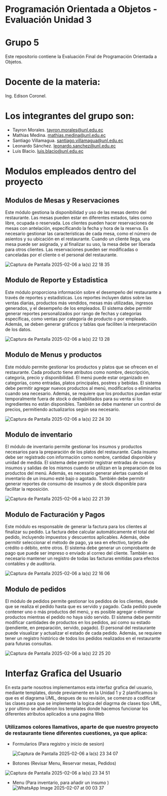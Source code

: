 # Programación Orientada a Objetos - Evaluación Unidad 3
# Grupo 5
Este repositorio contiene la Evaluación Final de Programación Orientada a Objetos.
# Docente de la materia:
Ing. Edison Coronel.
# Los integrantes del grupo son: 
- Tayron Morales.
  tayron.morales@unl.edu.ec
- Mathias Medina. 
  mathias.medina@unl.edu.ec
- Santiago Villamagua.
  santiago.villamagua@unl.edu.ec
- Leonardo Sánchez.
  leonardo.sanchez@unl.edu.ec
- Luis Blacio.
  luis.blacio@unl.edu.ec
  
# Modulos empleados dentro del proyecto

## Modulos de Mesas y Reservaciones
Este módulo gestiona la disponibilidad y uso de las mesas dentro del restaurante. Las mesas pueden estar en diferentes estados, tales como libre, ocupada o reservada. Los clientes pueden hacer reservaciones de mesas con antelación, especificando la fecha y hora de la reserva. Es necesario gestionar las características de cada mesa, como el número de asientos y su ubicación en el restaurante. Cuando un cliente llega, una mesa puede ser asignada, y al finalizar su uso, la mesa debe ser liberada para otros clientes. Las reservaciones pueden ser modificadas o canceladas por el cliente o el personal del restaurante.

![Captura de Pantalla 2025-02-06 a la(s) 22 18 35](https://github.com/user-attachments/assets/5836db12-3c08-4a56-b57f-2fd0efaeca21)



## Modulo de Reporte y Estadistica 
Este módulo proporciona información sobre el desempeño del restaurante a través de reportes y estadísticas. Los reportes incluyen datos sobre las ventas diarias, productos más vendidos, mesas más utilizadas, ingresos generados, y el desempeño de los empleados. El sistema debe permitir generar reportes personalizados por rango de fechas y categorías específicas, como ventas por categoría de producto o por empleado. Además, se deben generar gráficos y tablas que faciliten la interpretación de los datos.

![Captura de Pantalla 2025-02-06 a la(s) 22 13 28](https://github.com/user-attachments/assets/0310ed90-8fc9-4ef1-a60e-cde8e357f347)


## Modulo de Menus y productos
Este módulo permite gestionar los productos y platos que se ofrecen en el restaurante. Cada producto tiene atributos como nombre, descripción, categoría, precio y disponibilidad. El menú puede estar organizado en categorías, como entradas, platos principales, postres y bebidas. El sistema debe permitir agregar nuevos productos al menú, modificarlos o eliminarlos cuando sea necesario. Además, se requiere que los productos puedan estar temporalmente fuera de stock o deshabilitados para su venta si los ingredientes no están disponibles. También se debe mantener un control de precios, permitiendo actualizarlos según sea necesario.

![Captura de Pantalla 2025-02-06 a la(s) 22 24 30](https://github.com/user-attachments/assets/503fcb3a-dfdb-4b9d-bc5e-784a0ccdadfe)


## Modulo de inventario
El módulo de inventario permite gestionar los insumos y productos necesarios para la preparación de los platos del restaurante. Cada insumo debe ser registrado con información como nombre, cantidad disponible y unidad de medida. El sistema debe permitir registrar entradas de nuevos insumos y salidas de los mismos cuando se utilizan en la preparación de los productos del menú. Además, es necesario generar alertas cuando el inventario de un insumo esté bajo o agotado. También debe permitir generar reportes de consumo de insumos y de stock disponible para facilitar la reposición.

![Captura de Pantalla 2025-02-06 a la(s) 22 21 39](https://github.com/user-attachments/assets/a6fec96f-4beb-4f6a-a11c-a7668357c73a)


## Modulo de Facturación y Pagos 
Este módulo es responsable de generar la factura para los clientes al finalizar su pedido. La factura debe calcular automáticamente el total del pedido, incluyendo impuestos y descuentos aplicables. Además, debe permitir seleccionar el método de pago, ya sea en efectivo, tarjeta de crédito o débito, entre otros. El sistema debe generar un comprobante de pago que puede ser impreso o enviado al correo del cliente. También es necesario mantener un registro de todas las facturas emitidas para efectos contables y de auditoría.

![Captura de Pantalla 2025-02-06 a la(s) 22 16 06](https://github.com/user-attachments/assets/a1f98f40-3366-4c20-a341-90bd463b8117)


## Modulo de pedidos 
El módulo de pedidos permite gestionar los pedidos de los clientes, desde que se realiza el pedido hasta que es servido y pagado. Cada pedido puede contener uno o más productos del menú, y es posible agregar o eliminar productos mientras el pedido no haya sido servido. El sistema debe permitir modificar cantidades de productos en los pedidos, así como su estado (pendiente, en preparación, servido, pagado). El personal del restaurante puede visualizar y actualizar el estado de cada pedido. Además, se requiere tener un registro histórico de todos los pedidos realizados en el restaurante para futuras consultas.

![Captura de Pantalla 2025-02-06 a la(s) 22 25 20](https://github.com/user-attachments/assets/4581139f-9722-4c04-852b-a90172ae2428)

# Interfaz Grafica del Usuario
En esta parte nosotros implementamos esta interfaz grafica del usuario, mediante templates, donde previamente en la Unidad 1 y 2 planificamos lo que es el diagrama UML, despues de su revisión, se comenzo a codificar las clases para que se implemente la logica del diagrma de clases tipo UML, y por ultimo se añadieron los templates donde hacemos funcionar los diferentes atributos aplicados a una pagina Web

### Utilizamos colores llamativos, aparte de que nuestro proyecto de restaurante tiene diferentes cuestiones, ya que aplica: 
- Formularios (Para registro y inicio de sesion)

  ![Captura de Pantalla 2025-02-06 a la(s) 23 34 07](https://github.com/user-attachments/assets/354dc56b-1e03-4e24-85fa-ecc99643c5f7)

- Botones (Revisar Menu, Reservar mesas, Pedidos)

![Captura de Pantalla 2025-02-06 a la(s) 23 34 51](https://github.com/user-attachments/assets/64ddeaa8-8d2e-4535-bb11-0a2d73c56272)


- Menu (Para inventario, para añadir un insumo )
![WhatsApp Image 2025-02-07 at 00 03 37](https://github.com/user-attachments/assets/3bbef64b-c0c4-4ff0-ae20-c4c1ac97b185)




